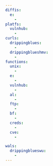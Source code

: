 ```yaml
---
diffis:
  e:
    -
platfs:
  vulnhub:
    -
curls:
  drippingblues:
    -
  drippingblueshmv:
    -
functions:
  unix:
    -
  e:
    -
  vulnhub:
    -
  al:
    -
  ftp:
    -
  bf:
    -
  creds:
    -
  cve:
    -

wals:
  drippingblueswu:
    -
---
```

